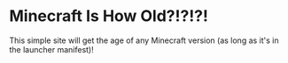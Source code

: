 # Minecraft Is How Old?!?!?!

This simple site will get the age of any Minecraft version (as long as it's in the launcher manifest)!
